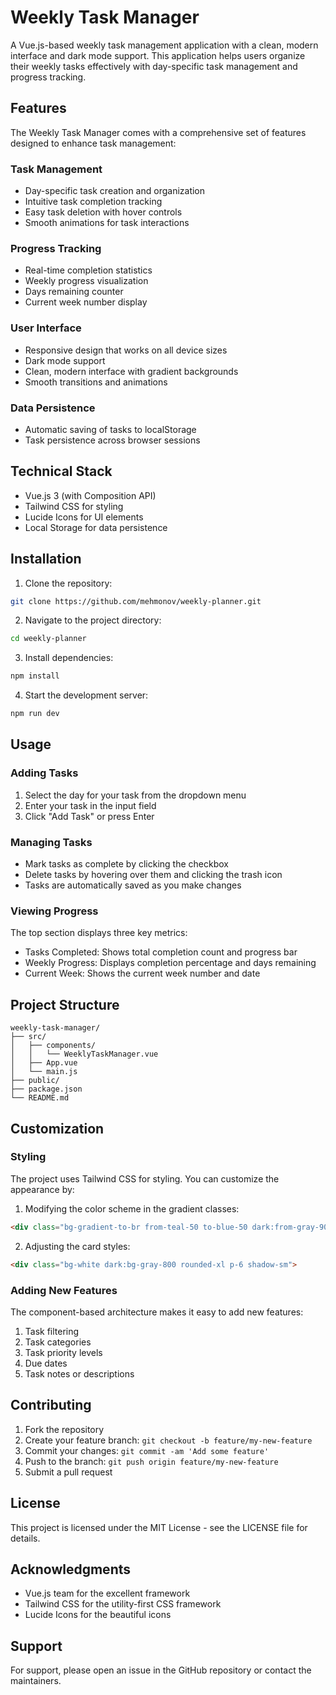 # Weekly Task Manager

A Vue.js-based weekly task management application with a clean, modern interface and dark mode support. This application helps users organize their weekly tasks effectively with day-specific task management and progress tracking.

## Features

The Weekly Task Manager comes with a comprehensive set of features designed to enhance task management:

### Task Management
- Day-specific task creation and organization
- Intuitive task completion tracking
- Easy task deletion with hover controls
- Smooth animations for task interactions

### Progress Tracking
- Real-time completion statistics
- Weekly progress visualization
- Days remaining counter
- Current week number display

### User Interface
- Responsive design that works on all device sizes
- Dark mode support
- Clean, modern interface with gradient backgrounds
- Smooth transitions and animations

### Data Persistence
- Automatic saving of tasks to localStorage
- Task persistence across browser sessions

## Technical Stack

- Vue.js 3 (with Composition API)
- Tailwind CSS for styling
- Lucide Icons for UI elements
- Local Storage for data persistence

## Installation

1. Clone the repository:
```bash
git clone https://github.com/mehmonov/weekly-planner.git
```

2. Navigate to the project directory:
```bash
cd weekly-planner
```

3. Install dependencies:
```bash
npm install
```

4. Start the development server:
```bash
npm run dev
```

## Usage

### Adding Tasks

1. Select the day for your task from the dropdown menu
2. Enter your task in the input field
3. Click "Add Task" or press Enter

### Managing Tasks

- Mark tasks as complete by clicking the checkbox
- Delete tasks by hovering over them and clicking the trash icon
- Tasks are automatically saved as you make changes

### Viewing Progress

The top section displays three key metrics:
- Tasks Completed: Shows total completion count and progress bar
- Weekly Progress: Displays completion percentage and days remaining
- Current Week: Shows the current week number and date

## Project Structure

```
weekly-task-manager/
├── src/
│   ├── components/
│   │   └── WeeklyTaskManager.vue
│   ├── App.vue
│   └── main.js
├── public/
├── package.json
└── README.md
```

## Customization

### Styling

The project uses Tailwind CSS for styling. You can customize the appearance by:

1. Modifying the color scheme in the gradient classes:
```html
<div class="bg-gradient-to-br from-teal-50 to-blue-50 dark:from-gray-900 dark:to-gray-800">
```

2. Adjusting the card styles:
```html
<div class="bg-white dark:bg-gray-800 rounded-xl p-6 shadow-sm">
```

### Adding New Features

The component-based architecture makes it easy to add new features:

1. Task filtering
2. Task categories
3. Task priority levels
4. Due dates
5. Task notes or descriptions

## Contributing

1. Fork the repository
2. Create your feature branch: `git checkout -b feature/my-new-feature`
3. Commit your changes: `git commit -am 'Add some feature'`
4. Push to the branch: `git push origin feature/my-new-feature`
5. Submit a pull request

## License

This project is licensed under the MIT License - see the LICENSE file for details.

## Acknowledgments

- Vue.js team for the excellent framework
- Tailwind CSS for the utility-first CSS framework
- Lucide Icons for the beautiful icons

## Support

For support, please open an issue in the GitHub repository or contact the maintainers.

